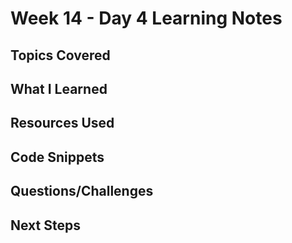 # Week 14 - Day 4 Learning Notes

## Topics Covered

## What I Learned

## Resources Used

## Code Snippets

## Questions/Challenges

## Next Steps
